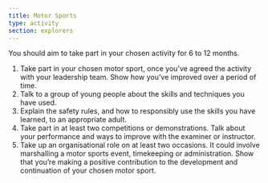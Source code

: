 ```yaml
---
title: Motor Sports
type: activity
section: explorers
---
```


You should aim to take part in your chosen activity for 6 to 12 months.

1. Take part in your chosen motor sport, once you’ve agreed the activity with your leadership team. Show how you’ve improved over a period of  time.
1. Talk to a group of young people about the skills and techniques you have used.
1. Explain the safety rules, and how to responsibly use the skills you have learned, to an appropriate adult.
1. Take part in at least two competitions or demonstrations.  Talk about your performance and ways to improve with the examiner or instructor.
1. Take up an organisational role on at least two occasions. It could involve marshalling a motor sports event, timekeeping or administration. Show that you’re making a positive contribution to the development and continuation of your chosen motor sport.
